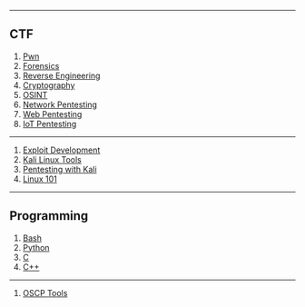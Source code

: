 

*******
##  CTF
 1. [Pwn](https://commanderp4in.github.io/pwn)
 2. [Forensics](#why)
 3. [Reverse Engineering](#tools)
 4. [Cryptography](#syntax)
 5. [OSINT]()
 6. [Network Pentesting]()
 7. [Web Pentesting]()
 8. [IoT Pentesting]()

*******
1. [Exploit Development](https://commanderp4in.github.io/expdev)
2. [Kali Linux Tools](https://commanderp4in.github.io/kalitools)
3. [Pentesting with Kali](https://commanderp4in.github.io/kalipentest)
4. [Linux 101](https://commanderp4in.github.io/linux101)

*******
## Programming
1. [Bash](https://commanderp4in.github.io/bash)
2. [Python](https://commanderp4in.github.io/python)
3. [C](https://commanderp4in.github.io/c)
4. [C++](https://commanderp4in.github.io/cpp)

*******
1. [OSCP Tools](https://commanderp4in.github.io/oscptools)
